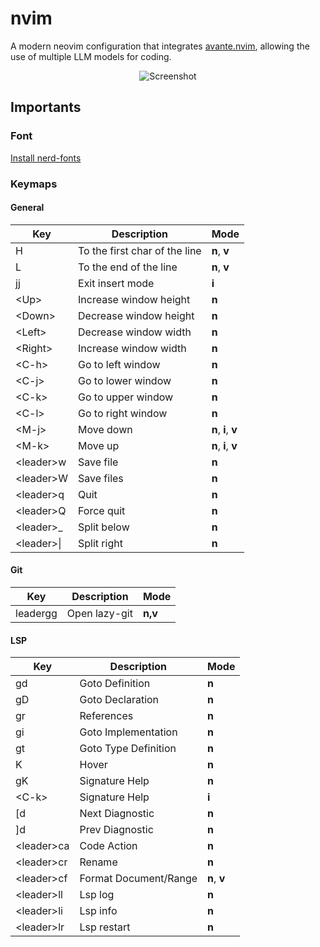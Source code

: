 
# nvim

A modern neovim configuration that integrates [avante.nvim](https://github.com/yetone/avante.nvim), allowing the use of multiple LLM models for coding.

<p align="center">
  <img src="./screenshot/screenshot.png" alt="Screenshot" />
</p>

## Importants

### Font

[Install nerd-fonts](https://github.com/ryanoasis/nerd-fonts)

### Keymaps

#### General

| Key              | Description                   | Mode                |
| ------           | ---                           | ---                 |
| H                | To the first char of the line | **n**, **v**        |
| L                | To the end of the line        | **n**, **v**        |
| jj               | Exit insert mode              | **i**               |
| &lt;Up&gt;       | Increase window height        | **n**               |
| &lt;Down&gt;     | Decrease window height        | **n**               |
| &lt;Left&gt;     | Decrease window width         | **n**               |
| &lt;Right&gt;    | Increase window width         | **n**               |
| &lt;C-h&gt;      | Go to left window             | **n**               |
| &lt;C-j&gt;      | Go to lower window            | **n**               |
| &lt;C-k&gt;      | Go to upper window            | **n**               |
| &lt;C-l&gt;      | Go to right window            | **n**               |
| &lt;M-j&gt;      | Move down                     | **n**, **i**, **v** |
| &lt;M-k&gt;      | Move up                       | **n**, **i**, **v** |
| &lt;leader&gt;w  | Save file                     | **n**               |
| &lt;leader&gt;W  | Save files                    | **n**               |
| &lt;leader&gt;q  | Quit                          | **n**               |
| &lt;leader&gt;Q  | Force quit                    | **n**               |
| &lt;leader&gt;_  | Split below                   | **n**               |
| &lt;leader&gt;\| | Split right                   | **n**               |

#### Git

| Key              | Description           | Mode           |
| --------------   | --------------        | -------------- |
| leadergg         | Open lazy-git         | **n,v**        |

#### LSP

| Key              | Description           | Mode           |
| --------------   | --------------        | -------------- |
| gd               | Goto Definition       | **n**          |
| gD               | Goto Declaration      | **n**          |
| gr               | References            | **n**          |
| gi               | Goto Implementation   | **n**          |
| gt               | Goto Type Definition  | **n**          |
| K                | Hover                 | **n**          |
| gK               | Signature Help        | **n**          |
| &lt;C-k&gt;      | Signature Help        | **i**          |
| [d               | Next Diagnostic       | **n**          |
| ]d               | Prev Diagnostic       | **n**          |
| &lt;leader&gt;ca | Code Action           | **n**          |
| &lt;leader&gt;cr | Rename                | **n**          |
| &lt;leader&gt;cf | Format Document/Range | **n**, **v**   |
| &lt;leader&gt;ll | Lsp log               | **n**          |
| &lt;leader&gt;li | Lsp info              | **n**          |
| &lt;leader&gt;lr | Lsp restart           | **n**          |

